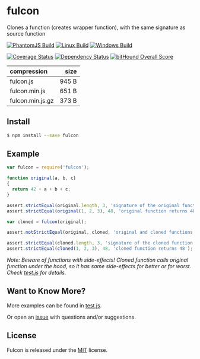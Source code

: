 # fulcon

Clones a function (creates wrapper function), with the same signature as source function

[![PhantomJS Build](https://img.shields.io/travis/alexindigo/fulcon/master.svg?label=browser&style=flat)](https://travis-ci.org/alexindigo/fulcon)
[![Linux Build](https://img.shields.io/travis/alexindigo/fulcon/master.svg?label=linux:0.10-6.x&style=flat)](https://travis-ci.org/alexindigo/fulcon)
[![Windows Build](https://img.shields.io/appveyor/ci/alexindigo/fulcon/master.svg?label=windows:0.10-6.x&style=flat)](https://ci.appveyor.com/project/alexindigo/fulcon)

[![Coverage Status](https://img.shields.io/coveralls/alexindigo/fulcon/master.svg?label=code+coverage&style=flat)](https://coveralls.io/github/alexindigo/fulcon?branch=master)
[![Dependency Status](https://img.shields.io/david/alexindigo/fulcon.svg?style=flat)](https://david-dm.org/alexindigo/fulcon)
[![bitHound Overall Score](https://www.bithound.io/github/alexindigo/fulcon/badges/score.svg)](https://www.bithound.io/github/alexindigo/fulcon)

| compression      |  size |
| :--------------- | ----: |
| fulcon.js        | 945 B |
| fulcon.min.js    | 651 B |
| fulcon.min.js.gz | 373 B |


## Install

```sh
$ npm install --save fulcon
```

## Example

```javascript
var fulcon = require('fulcon');

function original(a, b, c)
{
  return 42 + a + b + c;
}

assert.strictEqual(original.length, 3, 'signature of the original function has 3 arguments');
assert.strictEqual(original(1, 2, 3), 48, 'original function returns 48');

var cloned = fulcon(original);

assert.notStrictEqual(original, cloned, 'original and cloned functions are not the same function');

assert.strictEqual(cloned.length, 3, 'signature of the cloned function has 3 arguments');
assert.strictEqual(cloned(1, 2, 3), 48, 'cloned function returns 48');
```

_Note: Beware of functions with side-effects! Cloned function calls original function under the hood, so it has same side-effects for better or for worst. Check [test.js](test.js) for details._

## Want to Know More?

More examples can be found in [test.js](test.js).

Or open an [issue](https://github.com/alexindigo/fulcon/issues) with questions and/or suggestions.

## License

Fulcon is released under the [MIT](LICENSE) license.
